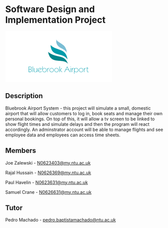 # Software Design and Implementation Project 

![Bluebrook Logo](https://github.com/joezed/Software-Design-Imp/blob/master/etc/resources/bluebrook%20logo.png)

## Description
Bluebrook Airport System - this project will simulate a small, domestic airport that will allow customers to log in, book seats and manage their own personal bookings. On top of this, it will allow a tv screen to be linked to show flight times and simulate delays and then the program will react accordingly. An adminstrator account will be able to manage flights and see employee data and employees can access time sheets. 

## Members
Joe Zalewski - N0623403@my.ntu.ac.uk

Rajal Hussain - N0626369@my.ntu.ac.uk

Paul Havelin - N0623631@my.ntu.ac.uk

Samuel Crane - N0626631@my.ntu.ac.uk

## Tutor
Pedro Machado - pedro.baptistamachado@ntu.ac.uk
